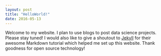 ```yaml
---
layout: post
title: "HelloWorld!"
date: 2016-05-13
---
```


Welcome to my website. I plan to use blogs to post data science projects. Please stay tuned! I would also like to give a shoutout to [Jekyll](http://jekyllrb.com) for their awesome Markdown tutorial which helped me set up this website. Thank goodness for open source technology!
